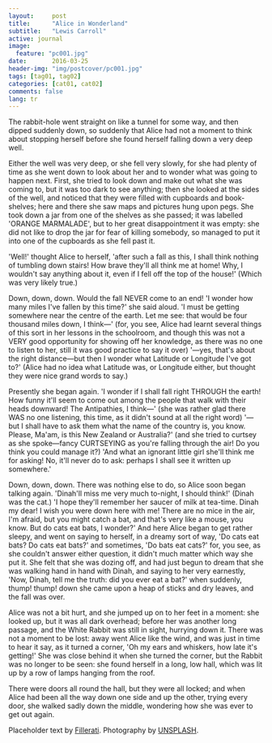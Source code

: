```yaml
---
layout:     post
title:      "Alice in Wonderland"
subtitle:   "Lewis Carroll"
active: journal
image:
  feature: "pc001.jpg"
date:       2016-03-25
header-img: "img/postcover/pc001.jpg"
tags: [tag01, tag02]
categories: [cat01, cat02]
comments: false
lang: tr
---
```


The rabbit-hole went straight on like a tunnel for some way, and then  dipped suddenly down, so suddenly that Alice had not a moment to think  about stopping herself before she found herself falling down a very deep  well.

Either the well was very deep, or she fell very slowly, for she had  plenty of time as she went down to look about her and to wonder what was  going to happen next. First, she tried to look down and make out what  she was coming to, but it was too dark to see anything; then she  looked at the sides of the well, and noticed that they were filled with  cupboards and book-shelves; here and there she saw maps and pictures  hung upon pegs. She took down a jar from one of the shelves as  she passed; it was labelled 'ORANGE MARMALADE', but to her great  disappointment it was empty: she did not like to drop the jar for fear  of killing somebody, so managed to put it into one of the cupboards as  she fell past it.

'Well!' thought Alice to herself, 'after such a fall as this, I shall  think nothing of tumbling down stairs! How brave they'll all think me at  home! Why, I wouldn't say anything about it, even if I fell off the top  of the house!' (Which was very likely true.)

Down, down, down. Would the fall NEVER come to an end! 'I wonder how  many miles I've fallen by this time?' she said aloud. 'I must be getting  somewhere near the centre of the earth. Let me see: that would be four  thousand miles down, I think&mdash;' (for, you see, Alice had learnt several  things of this sort in her lessons in the schoolroom, and though this  was not a VERY good opportunity for showing off her knowledge, as there  was no one to listen to her, still it was good practice to say it over)  '&mdash;yes, that's about the right distance&mdash;but then I wonder what Latitude  or Longitude I've got to?' (Alice had no idea what Latitude was, or  Longitude either, but thought they were nice grand words to say.)

Presently she began again. 'I wonder if I shall fall right THROUGH the  earth! How funny it'll seem to come out among the people that walk with  their heads downward! The Antipathies, I think&mdash;' (she was rather glad  there WAS no one listening, this time, as it didn't sound at all the  right word) '&mdash;but I shall have to ask them what the name of the country  is, you know. Please, Ma'am, is this New Zealand or Australia?' (and  she tried to curtsey as she spoke&mdash;fancy CURTSEYING as you're falling  through the air! Do you think you could manage it?) 'And what an  ignorant little girl she'll think me for asking! No, it'll never do to  ask: perhaps I shall see it written up somewhere.'

Down, down, down. There was nothing else to do, so Alice soon began  talking again. 'Dinah'll miss me very much to-night, I should think!'  (Dinah was the cat.) 'I hope they'll remember her saucer of milk at  tea-time. Dinah my dear! I wish you were down here with me! There are no  mice in the air, I'm afraid, but you might catch a bat, and that's very  like a mouse, you know. But do cats eat bats, I wonder?' And here Alice  began to get rather sleepy, and went on saying to herself, in a dreamy  sort of way, 'Do cats eat bats? Do cats eat bats?' and sometimes, 'Do  bats eat cats?' for, you see, as she couldn't answer either question,  it didn't much matter which way she put it. She felt that she was dozing  off, and had just begun to dream that she was walking hand in hand with  Dinah, and saying to her very earnestly, 'Now, Dinah, tell me the truth:  did you ever eat a bat?' when suddenly, thump! thump! down she came upon  a heap of sticks and dry leaves, and the fall was over.

<p>Alice was not a bit hurt, and she jumped up on to her feet in a moment:  she looked up, but it was all dark overhead; before her was another  long passage, and the White Rabbit was still in sight, hurrying down it.  There was not a moment to be lost: away went Alice like the wind, and  was just in time to hear it say, as it turned a corner, 'Oh my ears  and whiskers, how late it's getting!' She was close behind it when she  turned the corner, but the Rabbit was no longer to be seen: she found  herself in a long, low hall, which was lit up by a row of lamps hanging  from the roof.</p>

<p>There were doors all round the hall, but they were all locked; and when  Alice had been all the way down one side and up the other, trying every  door, she walked sadly down the middle, wondering how she was ever to  get out again.</p>

<p>Placeholder text by <a href="http://www.fillerati.com/">Fillerati</a>. Photography by <a href="https://unsplash.com">UNSPLASH</a>.</p>
